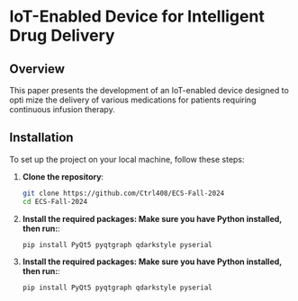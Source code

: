 # IoT-Enabled Device for Intelligent Drug Delivery

## Overview

 This paper presents the development of an IoT-enabled device designed to opti
mize the delivery of various medications for patients requiring continuous infusion
 therapy. 




## Installation

To set up the project on your local machine, follow these steps:

1. **Clone the repository**:
   ```bash
   git clone https://github.com/Ctrl408/ECS-Fall-2024
   cd ECS-Fall-2024
   ```
2. **Install the required packages: Make sure you have Python installed, then run:**:
   ```bash
   pip install PyQt5 pyqtgraph qdarkstyle pyserial
   ```

3. **Install the required packages: Make sure you have Python installed, then run:**:
   ```bash
   pip install PyQt5 pyqtgraph qdarkstyle pyserial
   ```

